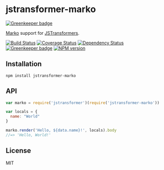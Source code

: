 # jstransformer-marko

[![Greenkeeper badge](https://badges.greenkeeper.io/jstransformers/jstransformer-marko.svg)](https://greenkeeper.io/)

[Marko](http://npm.im/marko) support for [JSTransformers](http://github.com/jstransformers).

[![Build Status](https://img.shields.io/travis/jstransformers/jstransformer-marko/master.svg)](https://travis-ci.org/jstransformers/jstransformer-marko)
[![Coverage Status](https://img.shields.io/codecov/c/github/jstransformers/jstransformer-marko/master.svg)](https://codecov.io/gh/jstransformers/jstransformer-marko)
[![Dependency Status](https://img.shields.io/david/jstransformers/jstransformer-marko/master.svg)](http://david-dm.org/jstransformers/jstransformer-marko)
[![Greenkeeper badge](https://badges.greenkeeper.io/jstransformers/jstransformer-marko.svg)](https://greenkeeper.io/)
[![NPM version](https://img.shields.io/npm/v/jstransformer-marko.svg)](https://www.npmjs.org/package/jstransformer-marko)

## Installation

    npm install jstransformer-marko

## API

```js
var marko = require('jstransformer')(require('jstransformer-marko'))

var locals = {
  name: "World"
}

marko.render('Hello, ${data.name}!', locals).body
//=> 'Hello, World!'
```

## License

MIT
